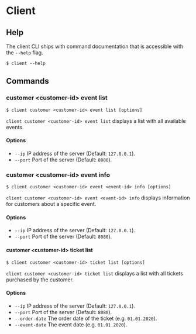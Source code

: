 # Client

## Help

The client CLI ships with command documentation that is accessible with the `--help` flag.
```
$ client --help
```

## Commands

### customer \<customer-id\> event list

```
$ client customer <customer-id> event list [options]
``` 

`client customer <customer-id> event list` displays a list with all available events.

#### Options

- `--ip` IP address of the server (Default: `127.0.0.1`).
- `--port` Port of the server (Default: `8080`).

### customer \<customer-id\> event <event-id> info

```
$ client customer <customer-id> event <event-id> info [options]
``` 

`client customer <customer-id> event <event-id> info` displays information for customers about a specific event.

#### Options

- `--ip` IP address of the server (Default: `127.0.0.1`).
- `--port` Port of the server (Default: `8080`).

#### customer \<customer-id\> ticket list

```
$ client customer <customer-id> ticket list [options]
``` 

`client customer <customer-id> ticket list` displays a list with all tickets purchased by the customer.

#### Options

- `--ip` IP address of the server (Default: `127.0.0.1`).
- `--port` Port of the server (Default: `8080`).
- `--order-date` The order date of the ticket (e.g. `01.01.2020`).
- `--event-date` The event date (e.g. `01.01.2020`).
